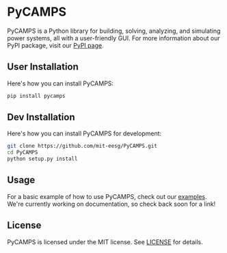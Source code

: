 # PyCAMPS

PyCAMPS is a Python library for building, solving, analyzing, and simulating power systems, all with a user-friendly GUI.
For more information about our PyPI package, visit our [PyPI page](https://pypi.org/project/PyCAMPS/#description).

## User Installation

Here's how you can install PyCAMPS:

```bash
pip install pycamps
```

## Dev Installation

Here's how you can install PyCAMPS for development:

```bash
git clone https://github.com/mit-eesg/PyCAMPS.git
cd PyCAMPS
python setup.py install
```

## Usage

For a basic example of how to use PyCAMPS, check out our [examples](src/pycamps/examples).
We're currently working on documentation, so check back soon for a link!


## License

PyCAMPS is licensed under the MIT license. See [LICENSE](LICENSE) for details.
